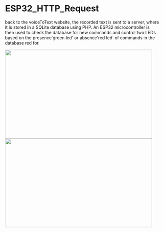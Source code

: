 # ESP32_HTTP_Request

back to the voiceToText website, the recorded text is sent to a server, where it is stored in a SQLite database using PHP. An ESP32 microcontroller is then used to check the database for new commands and control two LEDs based on the presence'green led' or absence'red led' of commands in the database red for.

<img src="https://github.com/user-attachments/assets/6082a9b5-c57e-4e88-92f4-b95c70434f73" width="480" height="290">
<img src="https://github.com/user-attachments/assets/5d441ecb-e941-4b02-a3df-1831d73a6d07" width="480" height="290">
